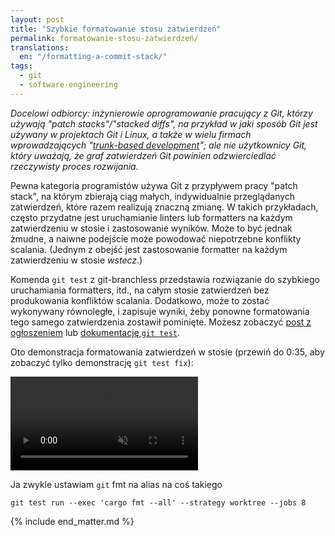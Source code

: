```yaml
---
layout: post
title: "Szybkie formatowanie stosu zatwierdzeń"
permalink: formatowanie-stosu-zatwierdzeń/
translations:
  en: "/formatting-a-commit-stack/"
tags:
  - git
  - software-engineering
---
```


_Docelowi odbiorcy: inżynierowie oprogramowanie pracujący z Git, którzy używają "patch stacks"/"stacked diffs", na przykład w jaki sposób Git jest używany w projektach Git i Linux, a także w wielu firmach wprowadzających "[trunk-based development](https://trunkbaseddevelopment.com/)"; ale nie użytkownicy Git, który uważają, że graf zatwierdzeń Git powinien odzwierciedlać rzeczywisty proces rozwijania._

Pewna kategoria programistów używa Git z przypływem pracy "patch stack", na którym zbierają ciąg małych, indywidualnie przeglądanych zatwierdzeń, które razem realizują znaczną zmianę. W takich przykładach, często przydatne jest uruchamianie linters lub formatters na każdym zatwierdzeniu w stosie i zastosowanie wyników. Może to być jednak żmudne, a naiwne podejście może powodować niepotrzebne konflikty scalania. (Jednym z obejść jest zastosowanie formatter na każdym zatwierdzeniu w stosie _wstecz_.)

Komenda `git test` z git-branchless przedstawia rozwiązanie do szybkiego uruchamiania formatters, itd., na całym stosie zatwierdzeń bez produkowania konfliktów scalania. Dodatkowo, może to zostać wykonywany równoległe, i zapisuje wyniki, żeby ponowne formatowania tego samego zatwierdzenia zostawił pominięte. Możesz zobaczyć [post z ogłoszeniem](https://github.com/arxanas/git-branchless/discussions/803) lub [dokumentację `git test`](https://github.com/arxanas/git-branchless/wiki/Command:-git-test).

Oto demonstracja formatowania zatwierdzeń w stosie (przewiń do 0:35, aby zobaczyć tylko demonstrację `git test fix`):

<video src="https://user-images.githubusercontent.com/454057/219904589-79657aed-9356-4f87-a0e4-bdcfbe691621.mov" controls="controls" muted="muted"></video>

Ja zwykle ustawiam `git` fmt na alias na coś takiego

```
git test run --exec 'cargo fmt --all' --strategy worktree --jobs 8
```

{% include end_matter.md %}